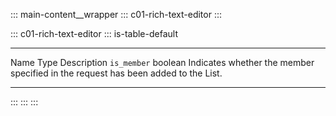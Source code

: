 ::: main-content__wrapper
::: c01-rich-text-editor
:::

::: c01-rich-text-editor
::: is-table-default
  --------------- --------- -----------------------------------------------------------------------------------
  Name            Type      Description
  ` is_member `   boolean   Indicates whether the member specified in the request has been added to the List.
  --------------- --------- -----------------------------------------------------------------------------------
:::
:::
:::
